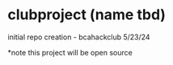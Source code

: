 # clubproject (name tbd)
 initial repo creation - bcahackclub 5/23/24
 
 *note this project will be open source
